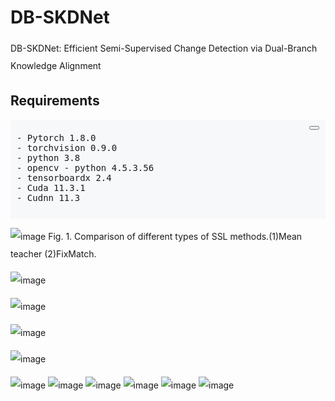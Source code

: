 # DB-SKDNet
DB-SKDNet: Efficient Semi-Supervised Change Detection via Dual-Branch Knowledge Alignment


## Requirements
<div style="background-color: #f6f8fa; border-radius: 3px; padding: 10px; margin: 5px 0;">
  <div style="text-align: right; margin-bottom: 5px;">
    <button onclick="copyToClipboard(this)"></button>
  </div>
  <pre style="margin: 0;">
- Pytorch 1.8.0  
- torchvision 0.9.0  
- python 3.8  
- opencv - python 4.5.3.56  
- tensorboardx 2.4  
- Cuda 11.3.1  
- Cudnn 11.3  
  </pre>
</div>

<style>
p {
  line-height: 2.0; /* 行间距倍数 */
}
</style>

![image](https://github.com/user-attachments/assets/f06be317-90dc-426e-8b31-95378a0d97a8)
  Fig. 1. Comparison of different types of SSL methods.(1)Mean teacher (2)FixMatch.




![image](https://github.com/user-attachments/assets/df6987e5-8f28-4e2a-9367-1a143ed7dba6)


![image](https://github.com/user-attachments/assets/581eb07a-0395-4dee-8061-e6b5339cecac)

![image](https://github.com/user-attachments/assets/a7cc6a14-fa8d-4d7e-8f90-79e0df54f613)

![image](https://github.com/user-attachments/assets/49287ba0-f8f3-4623-b2b0-62d9baf7e426)

![image](https://github.com/user-attachments/assets/6870cec3-dc38-4abd-9a91-4060a9158669)
![image](https://github.com/user-attachments/assets/27e36bb0-80ff-4f0f-8837-8a37ce24910d)
![image](https://github.com/user-attachments/assets/8bfdc04f-9e2b-4fca-a01d-b78590151969)
![image](https://github.com/user-attachments/assets/d844ba78-a37e-4010-95fa-7f02a34fb3b0)
![image](https://github.com/user-attachments/assets/e70b45ad-b3ea-4f50-985a-a3f03d7106eb)
![image](https://github.com/user-attachments/assets/e8bea60e-b03a-4b24-8e34-771d12e64e02)
